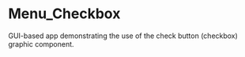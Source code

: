 # Menu_Checkbox
GUI-based app demonstrating the use of the check button (checkbox) graphic component.
